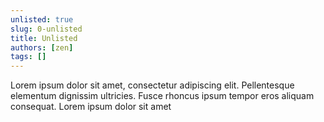 ```yaml
---
unlisted: true
slug: 0-unlisted
title: Unlisted
authors: [zen]
tags: []
---
```


Lorem ipsum dolor sit amet, consectetur adipiscing elit. Pellentesque elementum dignissim ultricies. Fusce rhoncus ipsum tempor eros aliquam consequat. Lorem ipsum dolor sit amet

